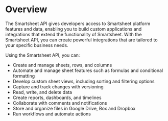 # Overview

The Smartsheet API gives developers access to Smartsheet platform features and data, enabling you to build custom applications and integrations that extend the functionality of Smartsheet. With the Smartsheet API, you can create powerful integrations that are tailored to your specific business needs.

Using the Smartsheet API, you can:

- Create and manage sheets, rows, and columns
- Automate and manage sheet features such as formulas and conditional formatting
- Develop custom sheet views, including sorting and filtering options
- Capture and track changes with versioning
- Read, write, and delete data
- Create reports, dashboards, and timelines
- Collaborate with comments and notifications
- Store and organize files in Google Drive, Box and Dropbox
- Run workflows and automate actions
